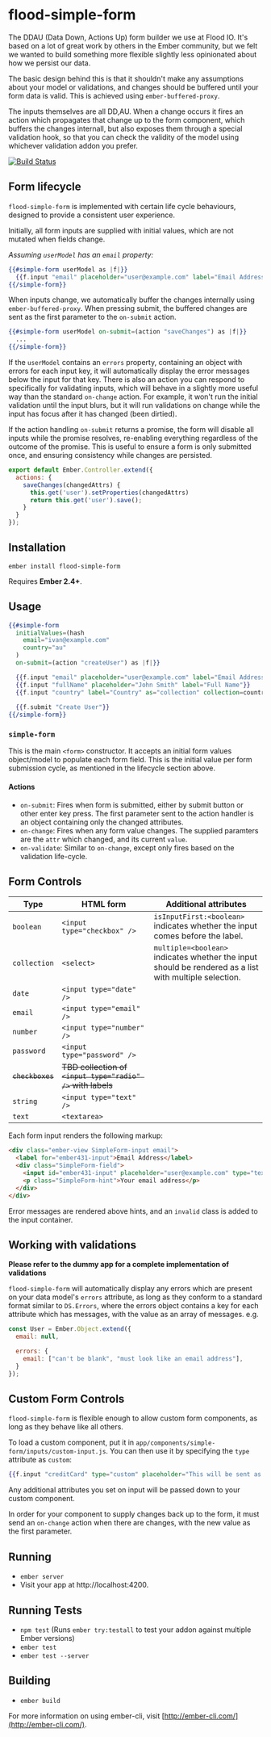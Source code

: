 # flood-simple-form

The DDAU (Data Down, Actions Up) form builder we use at Flood IO. It's based on a lot of great work by others in the Ember community, but we felt we wanted to build something more flexible slightly less opinionated about how we persist our data.

The basic design behind this is that it shouldn't make any assumptions about your model or validations, and changes should be buffered until your form data is valid. This is achieved using `ember-buffered-proxy`. 

The inputs themselves are all DD,AU. When a change occurs it fires an action which propagates that change up to the form component, which buffers the changes internall, but also exposes them through a special validation hook, so that you can check the validity of the model using whichever validation addon you prefer.

[![Build Status](https://travis-ci.org/ivanvanderbyl/flood-simple-form.svg?branch=master)](https://travis-ci.org/ivanvanderbyl/flood-simple-form)

## Form lifecycle

`flood-simple-form` is implemented with certain life cycle behaviours, designed to provide a consistent user experience.

Initially, all form inputs are supplied with initial values, which are not mutated when fields change.

_Assuming `userModel` has an `email` property:_

```hbs
{{#simple-form userModel as |f|}}
  {{f.input "email" placeholder="user@example.com" label="Email Address"}}
{{/simple-form}}
```

When inputs change, we automatically buffer the changes internally using `ember-buffered-proxy`. 
When pressing submit, the buffered changes are sent as the first parameter to the `on-submit` action.

```hbs
{{#simple-form userModel on-submit=(action "saveChanges") as |f|}}
  ...
{{/simple-form}}
```

If the `userModel` contains an `errors` property, containing an object with errors for each input key, it will automatically display the error messages below the input for that key. There is also an action you can respond to specifically for validating inputs, which will behave in a slightly more useful way than the standard `on-change` action. For example, it won't run the initial validation until the input blurs, but it will run validations on change while the input has focus after it has changed (been dirtied).

If the action handling `on-submit` returns a promise, the form will disable all inputs while the promise resolves, re-enabling everything regardless of the outcome of the promise. This is useful to ensure a form is only submitted once, and ensuring consistency while changes are persisted.

```js
export default Ember.Controller.extend({
  actions: {
    saveChanges(changedAttrs) {
      this.get('user').setProperties(changedAttrs)
      return this.get('user').save();
    }
  }
});
```

## Installation

    ember install flood-simple-form

Requires **Ember 2.4+**.

## Usage

```hbs
{{#simple-form 
  initialValues=(hash 
    email="ivan@example.com"
    country="au"
  )
  on-submit=(action "createUser") as |f|}}

  {{f.input "email" placeholder="user@example.com" label="Email Address"}}
  {{f.input "fullName" placeholder="John Smith" label="Full Name"}}
  {{f.input "country" label="Country" as="collection" collection=countries labelPath="name" valuePath="isoCode"}}
  
  {{f.submit "Create User"}}
{{/simple-form}}
```

### `simple-form`

This is the main `<form>` constructor. It accepts an initial form values object/model to populate each form field. 
This is the initial value per form submission cycle, as mentioned in the lifecycle section above.

#### Actions

- `on-submit`: Fires when form is submitted, either by submit button or other enter key press. The first parameter sent to the action handler is an object containing only the changed attributes.
- `on-change`: Fires when any form value changes. The supplied paramters are the `attr` which changed, and its current `value`.
- `on-validate`: Similar to `on-change`, except only fires based on the validation life-cycle.

## Form Controls

Type | HTML form | Additional attributes
--- | --- | ---
`boolean` | `<input type="checkbox" />` | `isInputFirst:<boolean>` indicates whether the input comes before the label.
`collection` | `<select>` | `multiple=<boolean>` indicates whether the input should be rendered as a list with multiple selection.
`date` | `<input type="date" />` |
`email` | `<input type="email" />`| 
`number` | `<input type="number" />`| 
`password` | `<input type="password" />`| 
~~`checkboxes`~~ | ~~TBD collection of `<input type="radio" />` with labels~~ |
`string` | `<input type="text" />`| 
`text` | `<textarea>` | 

Each form input renders the following markup:

```html
<div class="ember-view SimpleForm-input email">
  <label for="ember431-input">Email Address</label>
  <div class="SimpleForm-field">
    <input id="ember431-input" placeholder="user@example.com" type="text" class="ember-view ember-text-field">
    <p class="SimpleForm-hint">Your email address</p>
  </div>
</div>
```

Error messages are rendered above hints, and an `invalid` class is added to the input container.

## Working with validations

__Please refer to the dummy app for a complete implementation of validations__

`flood-simple-form` will automatically display any errors which are present on your data model's `errors` attribute, as long as they conform to a standard format similar to `DS.Errors`, where the errors object contains a key for each attribute which has messages, with the value as an array of messages. e.g.

```js
const User = Ember.Object.extend({
  email: null,

  errors: {
    email: ["can't be blank", "must look like an email address"],
  }
});
```

## Custom Form Controls

`flood-simple-form` is flexible enough to allow custom form components, as long as they behave like all others.

To load a custom component, put it in `app/components/simple-form/inputs/custom-input.js`. You can then use it by specifying the `type` attribute as `custom`:

```hbs
{{f.input "creditCard" type="custom" placeholder="This will be sent as an attribute to custom-input"}}
```

Any additional attributes you set on input will be passed down to your custom component.

In order for your component to supply changes back up to the form, it must send an `on-change` action when there are changes, with the new value as the first parameter.

## Running

* `ember server`
* Visit your app at http://localhost:4200.

## Running Tests

* `npm test` (Runs `ember try:testall` to test your addon against multiple Ember versions)
* `ember test`
* `ember test --server`

## Building

* `ember build`

For more information on using ember-cli, visit [http://ember-cli.com/](http://ember-cli.com/).
